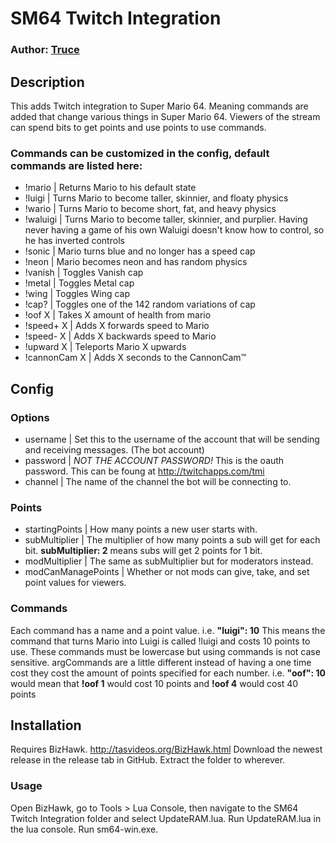 # SM64 Twitch Integration
### Author: [Truce](https://www.twitch.tv/truc_e)

## Description
This adds Twitch integration to Super Mario 64. Meaning commands are added that change various things in Super Mario 64. Viewers of the stream can spend bits to get points and use points to use commands.

### Commands can be customized in the config, default commands are listed here:
- !mario | Returns Mario to his default state
- !luigi | Turns Mario to become taller, skinnier, and floaty physics
- !wario | Turns Mario to become short, fat, and heavy physics
- !waluigi | Turns Mario to become taller, skinnier, and purplier. Having never having a game of his own Waluigi doesn't know how to control, so he has inverted controls
- !sonic | Mario turns blue and no longer has a speed cap
- !neon | Mario becomes neon and has random physics
- !vanish | Toggles Vanish cap
- !metal | Toggles Metal cap
- !wing | Toggles Wing cap
- !cap? | Toggles one of the 142 random variations of cap
- !oof X | Takes X amount of health from mario
- !speed+ X | Adds X forwards speed to Mario
- !speed- X | Adds X backwards speed to Mario
- !upward X | Teleports Mario X upwards
- !cannonCam X | Adds X seconds to the CannonCam™

## Config
### Options
- username | Set this to the username of the account that will be sending and receiving messages. (The bot account)
- password | *NOT THE ACCOUNT PASSWORD!* This is the oauth password. This can be foung at http://twitchapps.com/tmi
- channel | The name of the channel the bot will be connecting to.
### Points
- startingPoints | How many points a new user starts with.
- subMultiplier | The multiplier of how many points a sub will get for each bit. **subMultiplier: 2** means subs will get 2 points for 1 bit.
- modMultiplier | The same as subMultiplier but for moderators instead.
- modCanManagePoints | Whether or not mods can give, take, and set point values for viewers.
### Commands
Each command has a name and a point value. i.e. **"luigi": 10** This means the command that turns Mario into Luigi is called !luigi and costs 10 points to use. These commands must be lowercase but using commands is not case sensitive.
argCommands are a little different instead of having a one time cost they cost the amount of points specified for each number. i.e. **"oof": 10** would mean that **!oof 1** would cost 10 points and **!oof 4** would cost 40 points

## Installation
Requires BizHawk. http://tasvideos.org/BizHawk.html 
Download the newest release in the release tab in GitHub. Extract the folder to wherever. 
### Usage
Open BizHawk, go to Tools > Lua Console, then navigate to the SM64 Twitch Integration folder and select UpdateRAM.lua. Run UpdateRAM.lua in the lua console. Run sm64-win.exe.